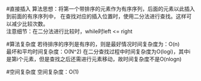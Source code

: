 #直接插入
算法思想：将第一个带排序的元素作为有序序列，后面的元素以此插入到前面的有序序列中，
在查找对应的插入位置时，使用二分法进行查找。这样可以减少比较次数。  
注意细节：在二分法进行比较时，while时left <= right

#算法复杂度
若待排序的序列是有序的，则是最好情况时间复杂度为：O(n)  
最坏和平均时间复杂度：O(N^2)  在二分查找过程中时间复杂度为O(logi)，其中i是第i个元素，但是查找之后还需进行元素移动，故时间复杂度不是O(nlogn)

#空间复杂度
空间复杂度：O(1)
